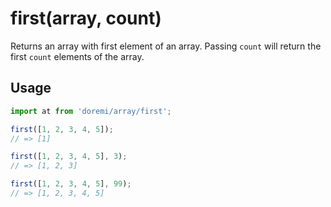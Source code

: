 # first(array, count)

Returns an array with first element of an array. Passing `count` will return the first `count` elements of the array.

## Usage

```js
import at from 'doremi/array/first';

first([1, 2, 3, 4, 5]);
// => [1]

first([1, 2, 3, 4, 5], 3);
// => [1, 2, 3]

first([1, 2, 3, 4, 5], 99);
// => [1, 2, 3, 4, 5]
```
